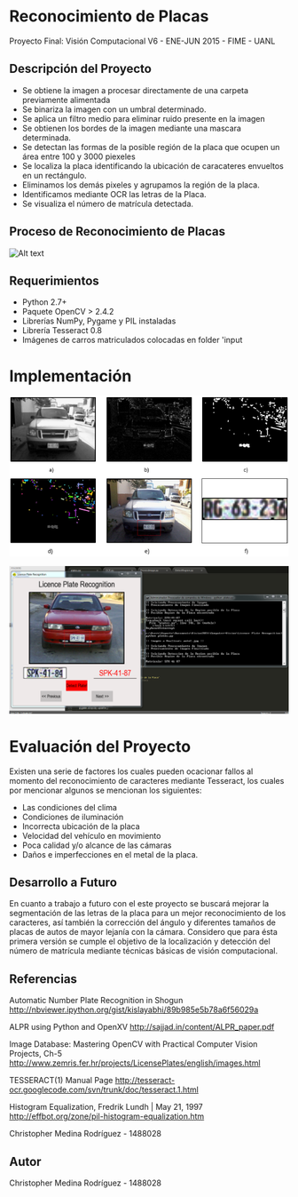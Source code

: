 # Reconocimiento de Placas

Proyecto Final: Visión Computacional V6 - ENE-JUN 2015 - FIME - UANL

## Descripción del Proyecto

- Se obtiene la imagen a procesar directamente de una carpeta previamente alimentada
- Se binariza la imagen con un umbral determinado.
- Se aplica un filtro medio para eliminar ruido presente en la imagen
- Se obtienen los bordes de la imagen mediante una mascara determinada.
- Se detectan las formas de la posible región de la placa que ocupen un área entre 100 y 3000 piexeles
- Se localiza la placa identificando la ubicación de caracateres envueltos en un rectángulo.
- Eliminamos los demás pixeles y agrupamos la región de la placa.
- Identificamos mediante OCR las letras de la Placa.
- Se visualiza el número de matrícula detectada.

## Proceso de Reconocimiento de Placas

![Alt text](http://www.camera-sdk.com/attachments/89/number_plate_recognition_process.jpg "Proceso de Reconocimiento de Placas")

## Requerimientos

- Python 2.7+
- Paquete OpenCV > 2.4.2
- Librerías NumPy, Pygame y PIL instaladas
- Librería Tesseract 0.8
- Imágenes de carros matriculados colocadas en folder 'input

# Implementación

![Alt text](https://github.com/chrismedrdz/Computer-Vision/blob/master/License%20Plate%20Recognition/ProcessRecognize.png "Proceso de Reconocimiento de Placas")

![Alt text](https://github.com/chrismedrdz/Computer-Vision/blob/master/License%20Plate%20Recognition/CapturaLPR.png "Captura de Ejecución del Proyecto")

# Evaluación del Proyecto
Existen una serie de factores los cuales pueden ocacionar fallos al momento del reconocimiento de caracteres mediante Tesseract, los cuales por mencionar algunos se mencionan los siguientes:

- Las condiciones del clima
- Condiciones de iluminación
- Incorrecta ubicación de la placa
- Velocidad del vehículo en movimiento
- Poca calidad y/o alcance de las cámaras
- Daños e imperfecciones en el metal de la placa.

## Desarrollo a Futuro
En cuanto a trabajo a futuro con el este proyecto se buscará mejorar la segmentación de las letras de la placa para un mejor reconocimiento de los caracteres, así también la corrección del ángulo y diferentes tamaños de placas de autos de mayor lejanía con la cámara. Considero que para ésta primera versión se cumple el objetivo de la localización y detección del número de matrícula mediante técnicas básicas de visión computacional.

## Referencias

Automatic Number Plate Recognition in Shogun
http://nbviewer.ipython.org/gist/kislayabhi/89b985e5b78a6f56029a

ALPR using Python and OpenXV
http://sajjad.in/content/ALPR_paper.pdf

Image Database: Mastering OpenCV with Practical Computer Vision Projects, Ch-5
http://www.zemris.fer.hr/projects/LicensePlates/english/images.html

TESSERACT(1) Manual Page
http://tesseract-ocr.googlecode.com/svn/trunk/doc/tesseract.1.html

Histogram Equalization, Fredrik Lundh | May 21, 1997
http://effbot.org/zone/pil-histogram-equalization.htm

Christopher Medina Rodríguez - 1488028

## Autor

Christopher Medina Rodríguez - 1488028